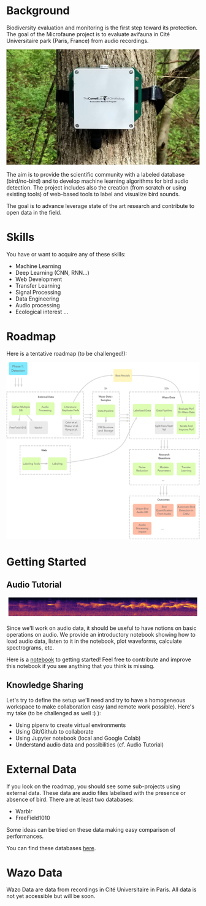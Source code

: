 # Background

Biodiversity evaluation and monitoring is the first step toward its protection. The goal of the Microfaune project is to evaluate avifauna in Cité Universitaire park (Paris, France) from audio recordings.

![swift](images/swift.jpg)

The aim is to provide the scientific community with a labeled database (bird/no-bird) and to develop machine learning algorithms for bird audio detection. The project includes also the creation (from scratch or using existing tools) of web-based tools to label and visualize bird sounds.

The goal is to advance leverage state of the art research and contribute to open data in the field.

# Skills

You have or want to acquire any of these skills:

- Machine Learning
- Deep Learning (CNN, RNN...)
- Web Development
- Transfer Learning
- Signal Processing
- Data Engineering
- Audio processing
- Ecological interest
...

# Roadmap

Here is a tentative roadmap (to be challenged!):

![roadmap](images/roadmap.png)

# Getting Started

## Audio Tutorial

![spectrogram](images/spectrogram_example.png)

Since we'll work on audio data, it should be useful to have notions on basic operations on audio. We provide an introductory notebook showing how to load audio data, listen to it in the notebook, plot waveforms, calculate spectrograms, etc.

Here is a [notebook](https://github.com/hadrienj/microfaune/blob/master/getting_started.ipynb) to getting started! Feel free to contribute and improve this notebook if you see anything that you think is missing.

## Knowledge Sharing

Let's try to define the setup we'll need and try to have a homogeneous workspace to make collaboration easy (and remote work possible). Here's my take (to be challenged as well :) ):

- Using pipenv to create virtual environments
- Using Git/Github to collaborate
- Using Jupyter notebook (local and Google Colab)
- Understand audio data and possibilities (cf. Audio Tutorial)

# External Data

If you look on the roadmap, you should see some sub-projects using external data. These data are audio files labelised with the presence or absence of bird. There are at least two databases:

- Warblr
- FreeField1010

Some ideas can be tried on these data making easy comparison of performances.

You can find these databases [here](http://machine-listening.eecs.qmul.ac.uk/bird-audio-detection-challenge/).

# Wazo Data

Wazo Data are data from recordings in Cité Universitaire in Paris. All data is not yet accessible but will be soon.


